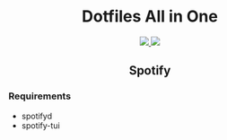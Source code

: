 <h1 align="center">Dotfiles All in One</h1>

<p align="center">
  <a href="#spotify">
    <img src="https://img.shields.io/badge/macOS-Monterey-7535CB.svg?style=flat-square"/>
  </a>
  <a href="#spotify">
    <img src="https://img.shields.io/badge/Spotify-1ED760?style=flat-square&logo=spotify&logoColor=white"/>
  </a>
</p>

<h2 id="spotify" align="center">Spotify</h2>
<h3>Requirements</h3>

- spotifyd
- spotify-tui
